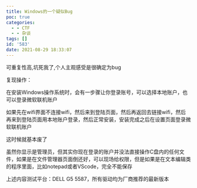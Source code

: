 ```yaml
---
title: Windows的一个疑似Bug
poc: true
categories:
  - - CTF
  - - 杂谈
tags: []
id: '583'
date: 2021-08-29 18:33:07
---
```


可重复性高,坑死我了,个人主观感受是很确定为bug

复现操作：

在安装Windows操作系统时，会有一步骤让你登录账号，可以选择本地账户，也可以登录微软联机账户

如果先在wifi界面不连接wifi，然后来到登陆页面，然后再返回去链接wifi，然后再来到登陆页面用本地账户登录，然后正常安装，安装完成之后在设置页面登录微软联机账户

这时候就基本废了

虽然你显示是管理员，但其实你现在登录的账户并没法直接操作C盘内的任何文件，如果是在文件管理器页面倒还好，可以现场给权限，但是如果是在文本编辑类的程序里面，比如notepad或者VScode，完全不能保存

上述内容测试平台：DELL G5 5587，所有驱动均为厂商推荐的最新版本